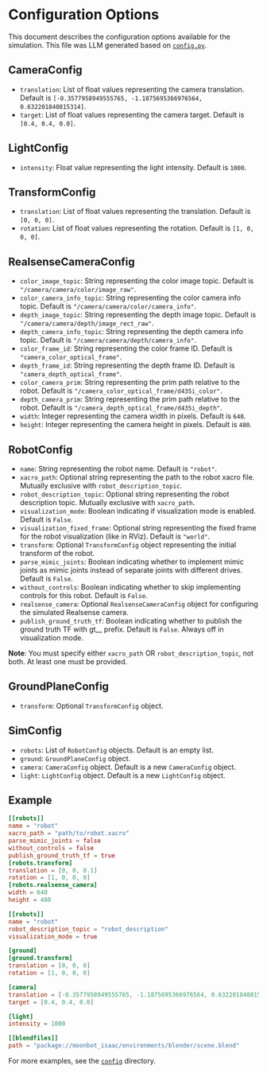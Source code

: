# Configuration Options

This document describes the configuration options available for the simulation. This file was LLM generated based on [`config.py`](./environments/config.py).

## CameraConfig

- `translation`: List of float values representing the camera translation. Default is `[-0.3577958949555765, -1.1875695366976564, 0.632201840815314]`.
- `target`: List of float values representing the camera target. Default is `[0.4, 0.4, 0.0]`.

## LightConfig

- `intensity`: Float value representing the light intensity. Default is `1000`.

## TransformConfig

- `translation`: List of float values representing the translation. Default is `[0, 0, 0]`.
- `rotation`: List of float values representing the rotation. Default is `[1, 0, 0, 0]`.

## RealsenseCameraConfig

- `color_image_topic`: String representing the color image topic. Default is `"/camera/camera/color/image_raw"`.
- `color_camera_info_topic`: String representing the color camera info topic. Default is `"/camera/camera/color/camera_info"`.
- `depth_image_topic`: String representing the depth image topic. Default is `"/camera/camera/depth/image_rect_raw"`.
- `depth_camera_info_topic`: String representing the depth camera info topic. Default is `"/camera/camera/depth/camera_info"`.
- `color_frame_id`: String representing the color frame ID. Default is `"camera_color_optical_frame"`.
- `depth_frame_id`: String representing the depth frame ID. Default is `"camera_depth_optical_frame"`.
- `color_camera_prim`: String representing the prim path relative to the robot. Default is `"/camera_color_optical_frame/d435i_color"`.
- `depth_camera_prim`: String representing the prim path relative to the robot. Default is `"/camera_depth_optical_frame/d435i_depth"`.
- `width`: Integer representing the camera width in pixels. Default is `640`.
- `height`: Integer representing the camera height in pixels. Default is `480`.

## RobotConfig

- `name`: String representing the robot name. Default is `"robot"`.
- `xacro_path`: Optional string representing the path to the robot xacro file. Mutually exclusive with `robot_description_topic`.
- `robot_description_topic`: Optional string representing the robot description topic. Mutually exclusive with `xacro_path`.
- `visualization_mode`: Boolean indicating if visualization mode is enabled. Default is `False`.
- `visualization_fixed_frame`: Optional string representing the fixed frame for the robot visualization (like in RViz). Default is `"world"`.
- `transform`: Optional `TransformConfig` object representing the initial transform of the robot.
- `parse_mimic_joints`: Boolean indicating whether to implement mimic joints as mimic joints instead of separate joints with different drives. Default is `False`.
- `without_controls`: Boolean indicating whether to skip implementing controls for this robot. Default is `False`.
- `realsense_camera`: Optional `RealsenseCameraConfig` object for configuring the simulated Realsense camera.
- `publish_ground_truth_tf`: Boolean indicating whether to publish the ground truth TF with gt__ prefix. Default is `False`. Always off in visualization mode.

**Note**: You must specify either `xacro_path` OR `robot_description_topic`, not both. At least one must be provided.

## GroundPlaneConfig

- `transform`: Optional `TransformConfig` object.

## SimConfig

- `robots`: List of `RobotConfig` objects. Default is an empty list.
- `ground`: `GroundPlaneConfig` object.
- `camera`: `CameraConfig` object. Default is a new `CameraConfig` object.
- `light`: `LightConfig` object. Default is a new `LightConfig` object.

## Example

```toml
[[robots]]
name = "robot"
xacro_path = "path/to/robot.xacro"
parse_mimic_joints = false
without_controls = false
publish_ground_truth_tf = true
[robots.transform]
translation = [0, 0, 0.1]
rotation = [1, 0, 0, 0]
[robots.realsense_camera]
width = 640
height = 480

[[robots]]
name = "robot"
robot_description_topic = "robot_description"
visualization_mode = true

[ground]
[ground.transform]
translation = [0, 0, 0]
rotation = [1, 0, 0, 0]

[camera]
translation = [-0.3577958949555765, -1.1875695366976564, 0.632201840815314]
target = [0.4, 0.4, 0.0]

[light]
intensity = 1000

[[blendfiles]]
path = "package://moonbot_isaac/environments/blender/scene.blend"
```

For more examples, see the [`config`](./config/example.toml) directory.
